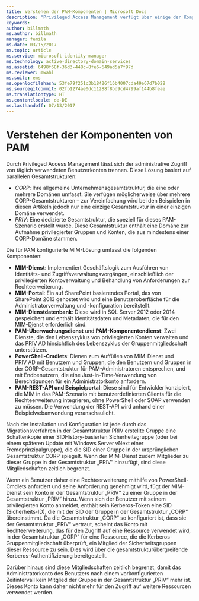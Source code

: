 ```yaml
---
title: Verstehen der PAM-Komponenten | Microsoft Docs
description: "Privileged Access Management verfügt über einige der Komponenten von MIM, besitzt aber auch ein paar eigene. Erfahren Sie, wie diese zusammenarbeiten."
keywords: 
author: billmath
ms.author: billmath
manager: femila
ms.date: 03/15/2017
ms.topic: article
ms.service: microsoft-identity-manager
ms.technology: active-directory-domain-services
ms.assetid: 6498f68f-36d3-448c-8fe6-649ad5a7f97d
ms.reviewer: mwahl
ms.suite: ems
ms.openlocfilehash: 53fe79f251c3b18426f16b4007cda49e67d7b028
ms.sourcegitcommit: 02fb1274ae0dc11288f8bd9cd4799af144b8feae
ms.translationtype: HT
ms.contentlocale: de-DE
ms.lasthandoff: 07/13/2017
---
```

# Verstehen der Komponenten von PAM
<a id="understand-the-components-of-pam" class="xliff"></a>

Durch Privileged Access Management lässt sich der administrative Zugriff von täglich verwendeten Benutzerkonten trennen. Diese Lösung basiert auf parallelen Gesamtstrukturen:

- *CORP*: Ihre allgemeine Unternehmensgesamtstruktur, die eine oder mehrere Domänen umfasst. Sie verfügen möglicherweise über mehrere CORP-Gesamtstrukturen – zur Vereinfachung wird bei den Beispielen in diesen Artikeln jedoch nur eine einzige Gesamtstruktur in einer einzigen Domäne verwendet.  
- *PRIV*: Eine dedizierte Gesamtstruktur, die speziell für dieses PAM-Szenario erstellt wurde. Diese Gesamtstruktur enthält eine Domäne zur Aufnahme privilegierter Gruppen und Konten, die aus mindestens einer CORP-Domäne stammen.

Die für PAM konfigurierte MIM-Lösung umfasst die folgenden Komponenten:  

- **MIM-Dienst**: Implementiert Geschäftslogik zum Ausführen von Identitäts- und Zugriffsverwaltungsvorgängen, einschließlich der privilegierten Kontoverwaltung und Behandlung von Anforderungen zur Rechteerweiterung.   
- **MIM-Portal**: Ein auf SharePoint basierendes Portal, das von SharePoint 2013 gehostet wird und eine Benutzeroberfläche für die Administratorverwaltung und -konfiguration bereitstellt.
- **MIM-Dienstdatenbank**: Diese wird in SQL Server 2012 oder 2014 gespeichert und enthält Identitätsdaten und Metadaten, die für den MIM-Dienst erforderlich sind.
- **PAM-Überwachungsdienst** und **PAM-Komponentendienst**: Zwei Dienste, die den Lebenszyklus von privilegierten Konten verwalten und das PRIV AD hinsichtlich des Lebenszyklus der Gruppenmitgliedschaft unterstützen.
- **PowerShell-Cmdlets**: Dienen zum Auffüllen von MIM-Dienst und PRIV AD mit Benutzern und Gruppen, die den Benutzern und Gruppen in der CORP-Gesamtstruktur für PAM-Administratoren entsprechen, und mit Endbenutzern, die eine Just-in-Time-Verwendung von Berechtigungen für ein Administratorkonto anfordern.
- **PAM-REST-API und Beispielportal**: Diese sind für Entwickler konzipiert, die MIM in das PAM-Szenario mit benutzerdefinierten Clients für die Rechteerweiterung integrieren, ohne PowerShell oder SOAP verwenden zu müssen. Die Verwendung der REST-API wird anhand einer Beispielwebanwendung veranschaulicht.

Nach der Installation und Konfiguration ist jede durch das Migrationsverfahren in der Gesamtstruktur PRIV erstellte Gruppe eine Schattenkopie einer SIDHistory-basierten Sicherheitsgruppe (oder bei einem späteren Update mit Windows Server vNext einer Fremdprinzipalgruppe), die die SID einer Gruppe in der ursprünglichen Gesamtstruktur CORP spiegelt. Wenn der MIM-Dienst zudem Mitglieder zu dieser Gruppe in der Gesamtstruktur „PRIV“ hinzufügt, sind diese Mitgliedschaften zeitlich begrenzt.

Wenn ein Benutzer daher eine Rechteerweiterung mithilfe von PowerShell-Cmdlets anfordert und seine Anforderung genehmigt wird, fügt der MIM-Dienst sein Konto in der Gesamtstruktur „PRIV“ zu einer Gruppe in der Gesamtstruktur „PRIV“ hinzu. Wenn sich der Benutzer mit seinem privilegierten Konto anmeldet, enthält sein Kerberos-Token eine SID (Sicherheits-ID), die mit der SID der Gruppe in der Gesamtstruktur „CORP“ übereinstimmt. Da die Gesamtstruktur „CORP“ so konfiguriert ist, dass sie der Gesamtstruktur „PRIV“ vertraut, scheint das Konto mit Rechteerweiterung, das für den Zugriff auf eine Ressource verwendet wird, in der Gesamtstruktur „CORP“ für eine Ressource, die die Kerberos-Gruppenmitgliedschaft überprüft, ein Mitglied der Sicherheitsgruppen dieser Ressource zu sein. Dies wird über die gesamtstrukturübergreifende Kerberos-Authentifizierung bereitgestellt.

Darüber hinaus sind diese Mitgliedschaften zeitlich begrenzt, damit das Administratorkonto des Benutzers nach einem vorkonfigurierten Zeitintervall kein Mitglied der Gruppe in der Gesamtstruktur „PRIV“ mehr ist. Dieses Konto kann daher nicht mehr für den Zugriff auf weitere Ressourcen verwendet werden.
